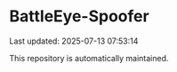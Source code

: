 # BattleEye-Spoofer

Last updated: 2025-07-13 07:53:14

This repository is automatically maintained.
